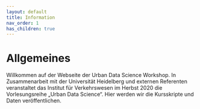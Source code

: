 ```yaml
---
layout: default
title: Information
nav_order: 1
has_children: true
---
```


# Allgemeines
Willkommen auf der Webseite der Urban Data Science Workshop. 
In Zusammenarbeit mit der Universität Heidelberg und externen Referenten veranstaltet das Institut für Verkehrswesen im Herbst 2020 die Vorlesungsreihe „Urban Data Science“.
Hier werden wir die Kursskripte und Daten veröffentlichen.

